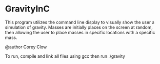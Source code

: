 # GravityInC
This program utilizes the command line display to visually show the user a simulation of gravity. Masses are initially places on the screen at random, then allowing the user to place masses in specific locations with a specific mass.

@author Corey Clow

To run, compile and link all files using gcc then run ./gravity
